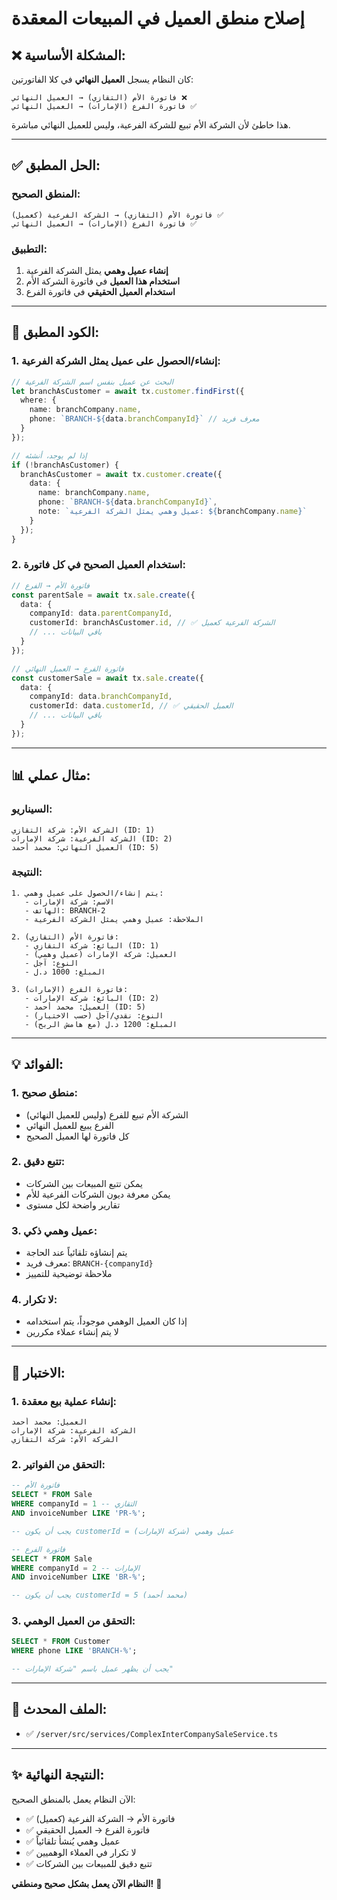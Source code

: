 # إصلاح منطق العميل في المبيعات المعقدة

## ❌ المشكلة الأساسية:

كان النظام يسجل **العميل النهائي** في كلا الفاتورتين:
```
فاتورة الأم (التقازي) → العميل النهائي ❌
فاتورة الفرع (الإمارات) → العميل النهائي ✅
```

هذا خاطئ لأن الشركة الأم تبيع للشركة الفرعية، وليس للعميل النهائي مباشرة.

---

## ✅ الحل المطبق:

### المنطق الصحيح:
```
فاتورة الأم (التقازي) → الشركة الفرعية (كعميل) ✅
فاتورة الفرع (الإمارات) → العميل النهائي ✅
```

### التطبيق:
1. **إنشاء عميل وهمي** يمثل الشركة الفرعية
2. **استخدام هذا العميل** في فاتورة الشركة الأم
3. **استخدام العميل الحقيقي** في فاتورة الفرع

---

## 🔧 الكود المطبق:

### 1. إنشاء/الحصول على عميل يمثل الشركة الفرعية:
```typescript
// البحث عن عميل بنفس اسم الشركة الفرعية
let branchAsCustomer = await tx.customer.findFirst({
  where: {
    name: branchCompany.name,
    phone: `BRANCH-${data.branchCompanyId}` // معرف فريد
  }
});

// إذا لم يوجد، أنشئه
if (!branchAsCustomer) {
  branchAsCustomer = await tx.customer.create({
    data: {
      name: branchCompany.name,
      phone: `BRANCH-${data.branchCompanyId}`,
      note: `عميل وهمي يمثل الشركة الفرعية: ${branchCompany.name}`
    }
  });
}
```

### 2. استخدام العميل الصحيح في كل فاتورة:
```typescript
// فاتورة الأم → الفرع
const parentSale = await tx.sale.create({
  data: {
    companyId: data.parentCompanyId,
    customerId: branchAsCustomer.id, // ✅ الشركة الفرعية كعميل
    // ... باقي البيانات
  }
});

// فاتورة الفرع → العميل النهائي
const customerSale = await tx.sale.create({
  data: {
    companyId: data.branchCompanyId,
    customerId: data.customerId, // ✅ العميل الحقيقي
    // ... باقي البيانات
  }
});
```

---

## 📊 مثال عملي:

### السيناريو:
```
الشركة الأم: شركة التقازي (ID: 1)
الشركة الفرعية: شركة الإمارات (ID: 2)
العميل النهائي: محمد أحمد (ID: 5)
```

### النتيجة:
```
1. يتم إنشاء/الحصول على عميل وهمي:
   - الاسم: شركة الإمارات
   - الهاتف: BRANCH-2
   - الملاحظة: عميل وهمي يمثل الشركة الفرعية

2. فاتورة الأم (التقازي):
   - البائع: شركة التقازي (ID: 1)
   - العميل: شركة الإمارات (عميل وهمي)
   - النوع: آجل
   - المبلغ: 1000 د.ل

3. فاتورة الفرع (الإمارات):
   - البائع: شركة الإمارات (ID: 2)
   - العميل: محمد أحمد (ID: 5)
   - النوع: نقدي/آجل (حسب الاختيار)
   - المبلغ: 1200 د.ل (مع هامش الربح)
```

---

## 💡 الفوائد:

### 1. **منطق صحيح**:
- الشركة الأم تبيع للفرع (وليس للعميل النهائي)
- الفرع يبيع للعميل النهائي
- كل فاتورة لها العميل الصحيح

### 2. **تتبع دقيق**:
- يمكن تتبع المبيعات بين الشركات
- يمكن معرفة ديون الشركات الفرعية للأم
- تقارير واضحة لكل مستوى

### 3. **عميل وهمي ذكي**:
- يتم إنشاؤه تلقائياً عند الحاجة
- معرف فريد: `BRANCH-{companyId}`
- ملاحظة توضيحية للتمييز

### 4. **لا تكرار**:
- إذا كان العميل الوهمي موجوداً، يتم استخدامه
- لا يتم إنشاء عملاء مكررين

---

## 🧪 الاختبار:

### 1. إنشاء عملية بيع معقدة:
```
العميل: محمد أحمد
الشركة الفرعية: شركة الإمارات
الشركة الأم: شركة التقازي
```

### 2. التحقق من الفواتير:
```sql
-- فاتورة الأم
SELECT * FROM Sale 
WHERE companyId = 1 -- التقازي
AND invoiceNumber LIKE 'PR-%';

-- يجب أن يكون customerId = عميل وهمي (شركة الإمارات)

-- فاتورة الفرع
SELECT * FROM Sale 
WHERE companyId = 2 -- الإمارات
AND invoiceNumber LIKE 'BR-%';

-- يجب أن يكون customerId = 5 (محمد أحمد)
```

### 3. التحقق من العميل الوهمي:
```sql
SELECT * FROM Customer 
WHERE phone LIKE 'BRANCH-%';

-- يجب أن يظهر عميل باسم "شركة الإمارات"
```

---

## 📁 الملف المحدث:
- ✅ `/server/src/services/ComplexInterCompanySaleService.ts`

---

## ✨ النتيجة النهائية:

الآن النظام يعمل بالمنطق الصحيح:
- ✅ فاتورة الأم → الشركة الفرعية (كعميل)
- ✅ فاتورة الفرع → العميل الحقيقي
- ✅ عميل وهمي يُنشأ تلقائياً
- ✅ لا تكرار في العملاء الوهميين
- ✅ تتبع دقيق للمبيعات بين الشركات

**النظام الآن يعمل بشكل صحيح ومنطقي!** 🚀
